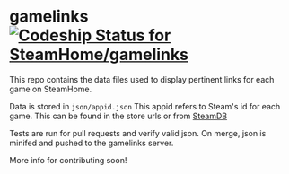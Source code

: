 # gamelinks [ ![Codeship Status for SteamHome/gamelinks](https://codeship.com/projects/b5368dc0-22b7-0133-bc4d-3a07b3152e0a/status?branch=master)](https://codeship.com/projects/96267)
This repo contains the data files used to display pertinent links for each game on SteamHome.

Data is stored in `json/appid.json` This appid refers to Steam's id for each game. This can be found in the store urls or from [SteamDB](http://steamdb.info)

Tests are run for pull requests and verify valid json. On merge, json is minifed and pushed to the gamelinks server.

More info for contributing soon!
 
